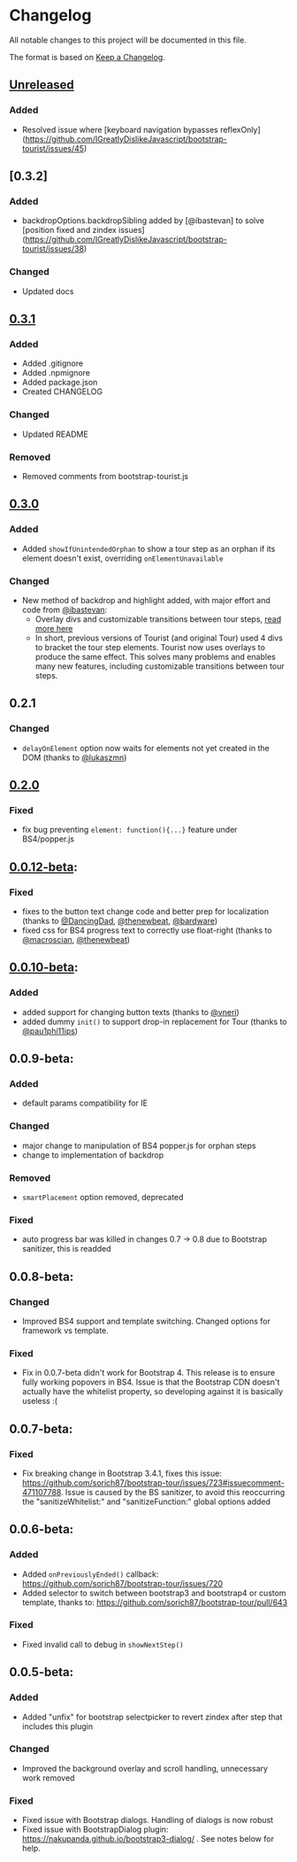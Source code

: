 # Changelog
All notable changes to this project will be documented in this file.

The format is based on [Keep a Changelog](https://keepachangelog.com/en/1.0.0/).

## [Unreleased]

### Added
 - Resolved issue where [keyboard navigation bypasses reflexOnly] (https://github.com/IGreatlyDislikeJavascript/bootstrap-tourist/issues/45)

## [0.3.2]

### Added
 - backdropOptions.backdropSibling added by [@ibastevan] to solve [position fixed and zindex issues] (https://github.com/IGreatlyDislikeJavascript/bootstrap-tourist/issues/38)

### Changed
 - Updated docs


## [0.3.1]

### Added
 - Added .gitignore
 - Added .npmignore
 - Added package.json
 - Created CHANGELOG

### Changed
 - Updated README

### Removed
 - Removed comments from bootstrap-tourist.js

## [0.3.0]

### Added
 - Added `showIfUnintendedOrphan` to show a tour step as an orphan if its element doesn't exist, overriding `onElementUnavailable`

### Changed
 - New method of backdrop and highlight added, with major effort and code from [@ibastevan](https://github.com/ibastevan):
    - Overlay divs and customizable transitions between tour steps, [read more here](https://github.com/IGreatlyDislikeJavascript/bootstrap-tourist/pull/24)
    - In short, previous versions of Tourist (and original Tour) used 4 divs to bracket the tour step elements. Tourist now uses overlays to produce the same effect. This solves many problems and enables many new features, including customizable transitions between tour steps.

## 0.2.1

### Changed
 - `delayOnElement` option now waits for elements not yet created in the DOM (thanks to [@lukaszmn](https://github.com/lukaszmn))

## [0.2.0]

### Fixed
 - fix bug preventing `element: function(){...}` feature under BS4/popper.js

## [0.0.12-beta]:

### Fixed
 - fixes to the button text change code and better prep for localization (thanks to [@DancingDad](https://github.com/DancingDad), [@thenewbeat](https://github.com/thenewbeat), [@bardware](https://github.com/bardware))
 - fixed css for BS4 progress text to correctly use float-right (thanks to [@macroscian](https://github.com/macroscian), [@thenewbeat](https://github.com/thenewbeat))

## [0.0.10-beta]:

### Added
 - added support for changing button texts (thanks to [@vneri](https://github.com/vneri))
 - added dummy `init()` to support drop-in replacement for Tour (thanks to [@pau1phi11ips](https://github.com/pau1phi11ips))

## 0.0.9-beta:

### Added
 - default params compatibility for IE

### Changed
 - major change to manipulation of BS4 popper.js for orphan steps
 - change to implementation of backdrop

### Removed
 - `smartPlacement` option removed, deprecated

### Fixed
 - auto progress bar was killed in changes 0.7 -> 0.8 due to Bootstrap sanitizer, this is readded

## 0.0.8-beta:

### Changed
 - Improved BS4 support and template switching. Changed options for framework vs template.

### Fixed
 - Fix in 0.0.7-beta didn't work for Bootstrap 4. This release is to ensure fully working popovers in BS4. Issue is that the Bootstrap CDN doesn't actually have the whitelist property, so developing against it is basically useless :(

## 0.0.7-beta:

### Fixed
 - Fix breaking change in Bootstrap 3.4.1, fixes this issue: https://github.com/sorich87/bootstrap-tour/issues/723#issuecomment-471107788. Issue is caused by the BS sanitizer, to avoid this reoccurring the "sanitizeWhitelist:" and "sanitizeFunction:" global options added

## 0.0.6-beta:

### Added
 - Added `onPreviouslyEnded()` callback: https://github.com/sorich87/bootstrap-tour/issues/720
 - Added selector to switch between bootstrap3 and bootstrap4 or custom template, thanks to: https://github.com/sorich87/bootstrap-tour/pull/643

### Fixed
 - Fixed invalid call to debug in `showNextStep()`

## 0.0.5-beta:

### Added
 - Added "unfix" for bootstrap selectpicker to revert zindex after step that includes this plugin

### Changed
 - Improved the background overlay and scroll handling, unnecessary work removed

### Fixed
 - Fixed issue with Bootstrap dialogs. Handling of dialogs is now robust
 - Fixed issue with BootstrapDialog plugin: https://nakupanda.github.io/bootstrap3-dialog/ . See notes below for help.


[unreleased]: https://github.com/olivierlacan/keep-a-changelog/compare/v0.3.1...HEAD
[0.3.1]: https://github.com/IGreatlyDislikeJavascript/bootstrap-tourist/compare/v0.3.0...v0.3.1
[0.3.0]: https://github.com/IGreatlyDislikeJavascript/bootstrap-tourist/compare/v0.2.0...v0.3.0
[0.2.0]: https://github.com/IGreatlyDislikeJavascript/bootstrap-tourist/compare/0.2.0...v0.2.0
[0.0.12-beta]: https://github.com/olivierlacan/keep-a-changelog/compare/v0.10-beta...0.2.0
[0.0.10-beta]: https://github.com/IGreatlyDislikeJavascript/bootstrap-tourist/releases/tag/v0.10-beta
